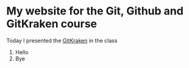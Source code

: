 # My website for the Git, Github and GitKraken course

Today I presented the [GitKraken](https://srse-git-github-zero2hero.netlify.app/02-websites-with-github-pages/01-markdown-intro/) in the class

1. Hello
2. Bye
